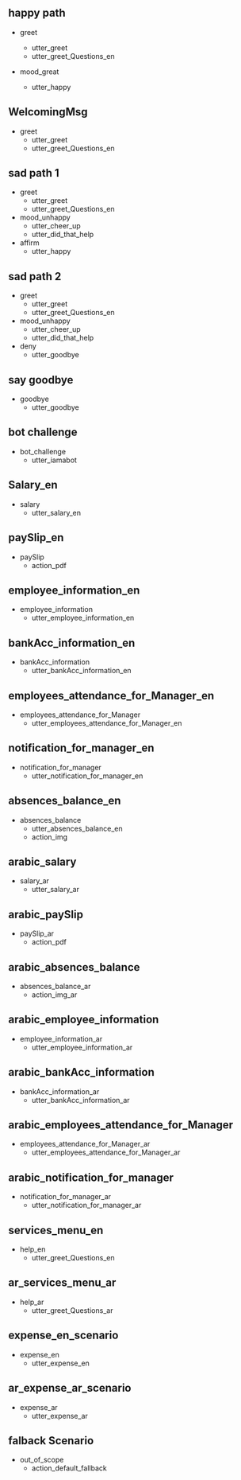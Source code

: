 ## happy path
* greet
  - utter_greet
  - utter_greet_Questions_en

* mood_great
  - utter_happy

## WelcomingMsg
* greet
  - utter_greet
  - utter_greet_Questions_en

## sad path 1
* greet
  - utter_greet
  - utter_greet_Questions_en
* mood_unhappy
  - utter_cheer_up
  - utter_did_that_help
* affirm
  - utter_happy

## sad path 2
* greet
  - utter_greet
  - utter_greet_Questions_en
* mood_unhappy
  - utter_cheer_up
  - utter_did_that_help
* deny
  - utter_goodbye

## say goodbye
* goodbye
  - utter_goodbye

## bot challenge
* bot_challenge
  - utter_iamabot

## Salary_en
* salary
  - utter_salary_en

## paySlip_en
* paySlip
  - action_pdf

## employee_information_en
* employee_information
  - utter_employee_information_en

## bankAcc_information_en
* bankAcc_information
  - utter_bankAcc_information_en

## employees_attendance_for_Manager_en
* employees_attendance_for_Manager
  - utter_employees_attendance_for_Manager_en

## notification_for_manager_en
* notification_for_manager
  - utter_notification_for_manager_en

## absences_balance_en
* absences_balance
  - utter_absences_balance_en
  - action_img

## arabic_salary
* salary_ar
  - utter_salary_ar
 
## arabic_paySlip
* paySlip_ar
  - action_pdf
 
## arabic_absences_balance
* absences_balance_ar
  - action_img_ar
 
## arabic_employee_information
* employee_information_ar
  - utter_employee_information_ar
 
## arabic_bankAcc_information
* bankAcc_information_ar
  - utter_bankAcc_information_ar
 
## arabic_employees_attendance_for_Manager
* employees_attendance_for_Manager_ar
  - utter_employees_attendance_for_Manager_ar
 
## arabic_notification_for_manager
* notification_for_manager_ar
  - utter_notification_for_manager_ar


## services_menu_en
* help_en
  - utter_greet_Questions_en

## ar_services_menu_ar
* help_ar
  - utter_greet_Questions_ar

## expense_en_scenario
* expense_en
  - utter_expense_en
  

## ar_expense_ar_scenario
* expense_ar
  - utter_expense_ar
  



## falback Scenario
* out_of_scope
  - action_default_fallback





